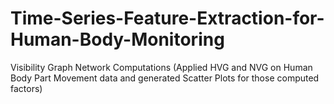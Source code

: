# Time-Series-Feature-Extraction-for-Human-Body-Monitoring
Visibility Graph Network Computations (Applied HVG and NVG on Human Body Part Movement data and generated Scatter Plots for those computed factors)
